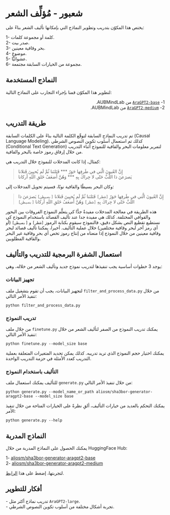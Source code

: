# شعبور - مُؤلِّف الشعر

يختص هذا المكوّن بتدريب وتطوير النماذج التي بإمكانها تأليف الشعر بناءً على:

1- كلمة أو مجموعة كلمات.  
2- صدر بيت.  
3- بحر وقافية معينين.  
4- موضوع.  
5- عشوائيًّا.  
6- مجموعة من الخيارات السابقة مجتمعة.  

## النماذج المستخدمة

لتطوير هذا المكوّن قمنا بإجراء التجارب على النماذج التالية:

<p dir="rtl">
1- <a href="https://huggingface.co/aubmindlab/aragpt2-base"><code>AraGPT2-base</code></a> من AUBMindLab.<br>
2- <a href="https://huggingface.co/aubmindlab/aragpt2-medium"><code>AraGPT2-medium</code></a> من AUBMindLab.<br>
</p>

## طريقة التدريب

تم تدريب النماذج السابقة لتوقّع الكلمة التالية بناءً على الكلمات السابقة (Causal Language Modeling). كذلك تم استعمال أسلوب تكوين النصوص الشرطي (Conditional Text Generation) لتمرير معلومات البحر والقافية للنموذج أثناء التدريب من خلال إرفاق رموز خاصة بالبحر والقافية.

كمثال، إذا كانت المدخلات للنموذج خلال التدريب هي:

> إِنَّ العُيونَ الَّتي في طَرفِها حَوَرٌ *** قَتَلنَنا ثُمَّ لَم يُحيِينَ قَتلانا  
> يَصرَعنَ ذا اللُبَّ حَتّى لا حِراكَ بِهِ *** وَهُنَّ أَضعَفُ خَلقِ اللَهِ أَركانا

وكان البحر بسيطًا والقافية نونًا، فسيتم تحويل المدخلات إلى:

> إِنَّ العُيونَ الَّتي في طَرفِها حَوَرٌ `[شطر]` قَتَلنَنا ثُمَّ لَم يُحيِينَ قَتلانا `[بسيطن]` يَصرَعنَ ذا اللُبَّ حَتّى لا حِراكَ بِهِ `[شطر]` وَهُنَّ أَضعَفُ خَلقِ اللَهِ أَركانا `[بسيطن]`

هذه الطريقة في معالجة المدخلات مفيدةٌ جدًّا كي يتعلَّم النموذج الفروقات بين البحور والقوافي المختلفة. كذلك هي مفيدة جدا عند تأليف القصائد باستخدام النموذج كي نستطيع تقطيع النص بشكل دقيق، فالنموذج سيقوم بكتابة الرموز `[شطر]` و `[بسيطن]` (أو أي رمز آخر لبحر وقافية مختلفين) خلال عملية التأليف. أخيرا، يمكننا تأليف قصائد لبحر وقافية معينين من خلال النموذج إذا منعناه من إنتاج رموز تخص أي بحر وقافية غير البحر والقافية المطلوبين.

## استعمال الشفرة البرمجية للتدريب والتأليف

يوجد 3 خطوات أساسية يجب تنفيذها لتدريب نموذج جديد وتأليف الشعر من خلاله، وهي:

### تجهيز البيانات

لتجهيز البيانات، يجب أن تقوم بتشغيل ملف `filter_and_process_data.py` من خلال تنفيذ الأمر التالي:

```
python filter_and_process_data.py
```

### تدريب النموذج

من خلال ملف `finetune.py` يمكنك تدريب النموذج من الصفر لتأليف الشعر من خلال تنفيذ الأمر التالي:

```
python finetune.py --model_size base
```

يمكنك اختيار حجم النموذج الذي تريد تدريبه. كذلك يمكن تحديد المتغيرات المتعلقة بعملية التدريب كعدد الأمثلة في حزمة التدريب الواحدة.

### التأليف باستخدام النموذج

للتأليف يمكنك استعمال ملف `generate.py` من خلال تنفيذ الأمر التالي:

```
python generate.py --model_name_or_path aliosm/sha3bor-generator-aragpt2-base --model_size base
```

يمكنك التحكم بالعديد من خيارات التأليف، ألقِ نظرةً على الخيارات المتاحة من خلال تنفيذ الأمر:

```
python generate.py --help
```

## النماذج المدربة

يمكنك الحصول على النماذج المدربة من خلال HuggingFace Hub:

1- [aliosm/sha3bor-generator-aragpt2-base](https://huggingface.co/aliosm/sha3bor-generator-aragpt2-base)  
2- [aliosm/sha3bor-generator-aragpt2-medium](https://huggingface.co/aliosm/sha3bor-generator-aragpt2-medium)

لتجربتها، إضغط على هذا [الرابط](https://sha3bor.herokuapp.com/generator).

## أفكار للتطوير

<p>
- تدريب نماذج أكثر مثل <code>AraGPT2-large</code>.<br>
- تجربة أشكال مختلفة من أسلوب تكوين النصوص الشرطي.
</p>
